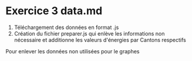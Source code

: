 # Exercice 3 data.md
1. Téléchargement des données en format .js
2. Création du fichier preparer.js qui enlève les informations non nécessaire et additionne les valeurs d'énergies par Cantons respectifs

Pour enlever les données non utilisées pour le graphes

```javascript

```